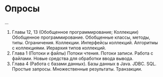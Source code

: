 Опросы
==

...

1. Главы 12, 13 (Обобщенное программирование; Коллекции) Обобщенное программирование. Обобщенные классы, методы, типы. Ограничения. Коллекции. Интерфейсы коллекций. Алгоритмы с коллекциями. Иерархия типов коллекций.
2. Глава 1 (Потоки и файлы) Потоки чтения. Потоки записи. Работа с файлами. Новые средства для обработки ввода вывода.
3. Глава 4 (Работа с базами данных). Базы данных в Java. JDBC. SQL. Простые запросы. Множественные результаты. Транзакции.
